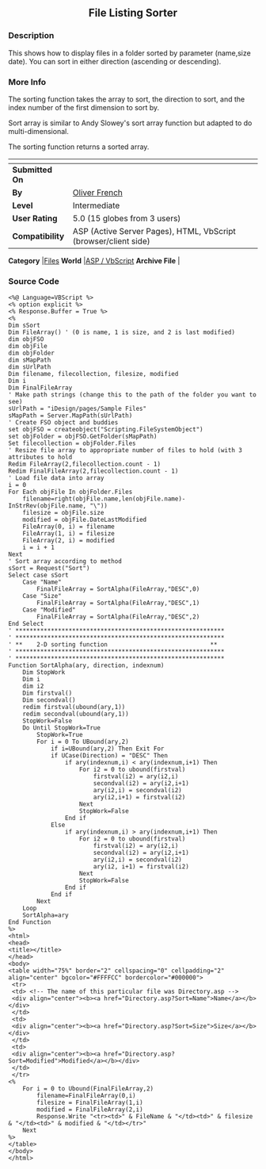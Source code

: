 ﻿<div align="center">

## File Listing Sorter


</div>

### Description

This shows how to display files in a folder sorted by parameter (name,size date). You can sort in either direction (ascending or descending).
 
### More Info
 
The sorting function takes the array to sort, the direction to sort, and the index number of the first dimension to sort by.

Sort array is similar to Andy Slowey's sort array function but adapted to do multi-dimensional.

The sorting function returns a sorted array.


<span>             |<span>
---                |---
**Submitted On**   |
**By**             |[Oliver French](https://github.com/Planet-Source-Code/PSCIndex/blob/master/ByAuthor/oliver-french.md)
**Level**          |Intermediate
**User Rating**    |5.0 (15 globes from 3 users)
**Compatibility**  |ASP \(Active Server Pages\), HTML, VbScript \(browser/client side\)

**Category**       |[Files](https://github.com/Planet-Source-Code/PSCIndex/blob/master/ByCategory/files__4-2.md)
**World**          |[ASP / VbScript](https://github.com/Planet-Source-Code/PSCIndex/blob/master/ByWorld/asp-vbscript.md)
**Archive File**   |[](https://github.com/Planet-Source-Code/oliver-french-file-listing-sorter__4-7847/archive/master.zip)





### Source Code

```
<%@ Language=VBScript %>
<% option explicit %>
<% Response.Buffer = True %>
<%
Dim sSort
Dim FileArray() ' (0 is name, 1 is size, and 2 is last modified)
dim objFSO
dim objFile
dim objFolder
dim sMapPath
dim sUrlPath
Dim filename, filecollection, filesize, modified
Dim i
Dim FinalFileArray
' Make path strings (change this to the path of the folder you want to see)
sUrlPath = "iDesign/pages/Sample Files"
sMapPath = Server.MapPath(sUrlPath)
' Create FSO object and buddies
set objFSO = createobject("Scripting.FileSystemObject")
set objFolder = objFSO.GetFolder(sMapPath)
Set filecollection = objFolder.Files
' Resize file array to appropriate number of files to hold (with 3 attributes to hold
Redim FileArray(2,filecollection.count - 1)
Redim FinalFileArray(2,filecollection.count - 1)
' Load file data into array
i = 0
For Each objFile In objFolder.Files
	filename=right(objFile.name,len(objFile.name)-InStrRev(objFile.name, "\"))
	filesize = objFile.size
	modified = objFile.DateLastModified
	FileArray(0, i) = filename
	FileArray(1, i) = filesize
	FileArray(2, i) = modified
	i = i + 1
Next
' Sort array according to method
sSort = Request("Sort")
Select case sSort
	Case "Name"
		FinalFileArray = SortAlpha(FileArray,"DESC",0)
	Case "Size"
		FinalFileArray = SortAlpha(FileArray,"DESC",1)
	Case "Modified"
		FinalFileArray = SortAlpha(FileArray,"DESC",2)
End Select
' ***********************************************************
' ***********************************************************
' **	2-D sorting function 							 **
' ***********************************************************
' ***********************************************************
Function SortAlpha(ary, direction, indexnum)
	Dim StopWork
	Dim i
	dim i2
	Dim firstval()
	Dim secondval()
	redim firstval(ubound(ary,1))
	redim secondval(ubound(ary,1))
	StopWork=False
	Do Until StopWork=True
		StopWork=True
		For i = 0 To UBound(ary,2)
			if i=UBound(ary,2) Then Exit For
			if UCase(Direction) = "DESC" Then
				if ary(indexnum,i) < ary(indexnum,i+1) Then
					For i2 = 0 to ubound(firstval)
						firstval(i2) = ary(i2,i)
						secondval(i2) = ary(i2,i+1)
						ary(i2,i) = secondval(i2)
						ary(i2,i+1) = firstval(i2)
					Next
					StopWork=False
				End if
			Else
				if ary(indexnum,i) > ary(indexnum,i+1) Then
					For i2 = 0 to ubound(firstval)
						firstval(i2) = ary(i2,i)
						secondval(i2) = ary(i2,i+1)
						ary(i2,i) = secondval(i2)
						ary(i2, i+1) = firstval(i2)
					Next
					StopWork=False
				End if
			End if
		Next
	Loop
	SortAlpha=ary
End Function
%>
<html>
<head>
<title></title>
</head>
<body>
<table width="75%" border="2" cellspacing="0" cellpadding="2" align="center" bgcolor="#FFFFCC" bordercolor="#000000">
 <tr>
 <td> <!-- The name of this particular file was Directory.asp -->
 <div align="center"><b><a href="Directory.asp?Sort=Name">Name</a></b></div>
 </td>
 <td>
 <div align="center"><b><a href="Directory.asp?Sort=Size">Size</a></b></div>
 </td>
 <td>
 <div align="center"><b><a href="Directory.asp?Sort=Modified">Modified</a></b></div>
 </td>
 </tr>
<%
	For i = 0 to Ubound(FinalFileArray,2)
		filename=FinalFileArray(0,i)
		filesize = FinalFileArray(1,i)
		modified = FinalFileArray(2,i)
		Response.Write "<tr><td>" & FileName & "</td><td>" & filesize & "</td><td>" & modified & "</td></tr>"
	Next
%>
</table>
</body>
</html>
```

